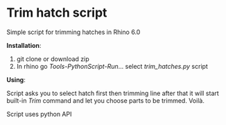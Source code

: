 # Trim hatch script
Simple script for trimming hatches in Rhino 6.0

__Installation__:
1. git clone or download zip
2. In rhino go _Tools-PythonScript-Run_... select _trim_hatches.py_ script

__Using__:

Script asks you to select hatch first then trimming line after that it will start built-in _Trim_ command and let you choose parts to be trimmed. Voilà.

Script uses python API
